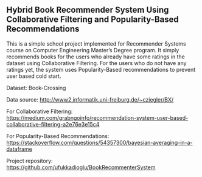 ## Hybrid Book Recommender System Using Collaborative Filtering and Popularity-Based Recommendations

This is a simple school project implemented for Recommender Systems course on Computer Engineering Master’s Degree 
program. It simply recommends books for the users who already have some ratings in the dataset using Collaborative 
Filtering. For the users who do not have any ratings yet, the system uses Popularity-Based recommendations to prevent 
user based cold start.

Dataset: Book-Crossing

Data source: http://www2.informatik.uni-freiburg.de/~cziegler/BX/

For Collaborative Filtering:
https://medium.com/grabngoinfo/recommendation-system-user-based-collaborative-filtering-a2e76e3e15c4

For Popularity-Based Recommendations:
https://stackoverflow.com/questions/54357300/bayesian-averaging-in-a-dataframe

Project repository:
https://github.com/ufukkadioglu/BookRecommenterSystem
